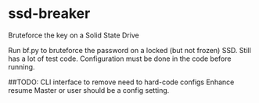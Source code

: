 # ssd-breaker
Bruteforce the key on a Solid State Drive

Run bf.py to bruteforce the password on a locked (but not frozen) SSD.
Still has a lot of test code. Configuration must be done in the code before running.

##TODO:
CLI interface to remove need to hard-code configs
Enhance resume
Master or user should be a config setting.
